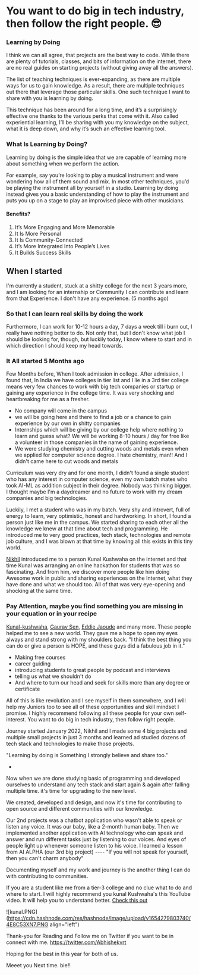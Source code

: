# You want to do big in tech industry, then follow the right people. 😎

### Learning by Doing
I think we can all agree, that projects are the best way to code. While there are plenty of tutorials, classes, and bits of information on the internet, there are no real guides on starting projects (without giving away all the answers).

The list of teaching techniques is ever-expanding, as there are multiple ways for us to gain knowledge. As a result, there are multiple techniques out there that leverage those particular skills. One such technique I want to share with you is learning by doing.

This technique has been around for a long time, and it’s a surprisingly effective one thanks to the various perks that come with it. Also called experiential learning, I’ll be sharing with you my knowledge on the subject, what it is deep down, and why it’s such an effective learning tool.

### What Is Learning by Doing?
Learning by doing is the simple idea that we are capable of learning more about something when we perform the action.

For example, say you’re looking to play a musical instrument and were wondering how all of them sound and mix. In most other techniques, you’d be playing the instrument all by yourself in a studio. Learning by doing instead gives you a basic understanding of how to play the instrument and puts you up on a stage to play an improvised piece with other musicians.

#### Benefits?
 1. It’s More Engaging and More Memorable
 2. It Is More Personal
 3. It Is Community-Connected
 4. It’s More Integrated Into People’s Lives
 5. It Builds Success Skills

## When I started

I'm currently a student, stuck at a shitty college for the next 3 years more, and I am looking for an internship or Community I can contribute and learn from that Experience. I don't have any experience. (5 months ago)

### So that I can learn real skills by doing the work


 
Furthermore, I can work for 10-12 hours a day, 7 days a week till i burn out, I really have nothing better to do. Not only that, but I don't know what job I should be looking for, though, but luckily today, I know where to start and in which direction I should keep my head towards.
### It All started 5 Months ago
Few Months before, When I took admission in college. After admission, I found that, In India we have colleges in tier list and I lie in a 3rd tier college means very few chances to work with big tech companies or startup or gaining any experience in the college time. It was very shocking and heartbreaking for me as a fresher. 
- No company will come in the campus
- we will be going here and there to find a job or a chance to gain experience by our own in shitty companies 
- Internships which will be giving by our college help where nothing to learn and guess what? We will be working 8-10 hours / day for free like a volunteer in those companies in the name of gaining experience.
- We were studying chemistry and cutting woods and metals even when we applied for computer science degree. I hate chemistry, man!! And I didn't came here to cut woods and metals

Curriculum was very dry and for one month, I didn't found a single student who has any interest in computer science, even my own batch mates who took AI-ML as addition subject in their degree. Nobody was thinking bigger. I thought maybe I'm a daydreamer and no future to work with my dream companies and big technologies.

Luckily, I met a student who was in my batch. Very shy and introvert, full of energy to learn, very optimistic, honest and hardworking. In short, I found a person just like me in the campus.
We started sharing to each other all the knowledge we knew at that time about tech and programming. He introduced me to very good practices, tech stack, technologies and remote job culture, and I was blown at that time by knowing all this exists in this tiny world.

[Nikhil](https://twitter.com/Nikhilhvr) introduced me to a person Kunal Kushwaha on the internet and that time Kunal was arranging an online hackathon for students that was so fascinating. And from him, we discover more people like him doing Awesome work in public and sharing experiences on the Internet, what they have done and what we should too.
All of that was very eye-opening and shocking at the same time.
### Pay Attention, maybe you find something you are missing in your equation or in your recipe 
[Kunal-kushwaha](https://twitter.com/kunalstwt),
[Gaurav Sen](https://twitter.com/gkcs_), [Eddie Jaoude](https://twitter.com/eddiejaoude) and many more. 
These people helped me to see a new world. They gave me a hope to open my eyes always and stand strong with my shoulders back.
"I think the best thing you can do or give a person is HOPE, and these guys did a fabulous job in it."

- Making free courses
- career guiding 
- introducing students to great people by podcast and interviews 
- telling us what we shouldn't do 
- And where to turn our head and seek for skills more than any degree or certificate 

All of this is like revolution and I see myself in them somewhere, and I will help my Juniors too to see all of these opportunities and skill mindset I promise.
I highly recommend following all these people for your own self-interest.
You want to do big in tech industry, then follow right people.

Journey started January 2022, Nikhil and I made some 4 big projects and multiple small projects in just 3 months and learned ad studied dozens of tech stack and technologies to make those projects.

"Learning by doing is Something I strongly believe and share too."

- 
Now when we are done studying basic of programming and developed ourselves to understand any tech stack and start again & again after falling multiple time. it's time for upgrading to the new level. 

We created, developed and design, and now it's time for contributing to open source and different communities with our knowledge.

Our 2nd projects was a chatbot application who wasn't able to speak or listen any voice. It was our baby, like a 2-month human baby. Then we implemented another application with AI technology who can speak and answer and run different tasks just by listening to our voices. And eyes of people light up whenever someone listen to his voice. 
I learned a lesson from AI ALPHA (our 3rd big project) ---- "If you will not speak for yourself, then you can't charm anybody"

Documenting myself and my work and journey is the another thing I can do with contributing to communities. 

If you are a student like me from a tier-3 college and no clue what to do and where to start. I will highly recommend you kunal Kushwaha's  this YouTube video. It will help you to understand better.
[Check this out](https://www.youtube.com/watch?v=uoPA-QKkG24&list=PL9gnSGHSqcnowXF0U-lKBOtFF71YFkeat&index=7&t=376s)


![kunal.PNG](https://cdn.hashnode.com/res/hashnode/image/upload/v1654279803740/4E8C53XN7.PNG align="left")


Thank-you for Reading and Follow me on Twitter if you want to be in connect with me.
https://twitter.com/Abhishekvrt

Hoping for the best in this year for both of us. 

Meeet you Next time. bie!!